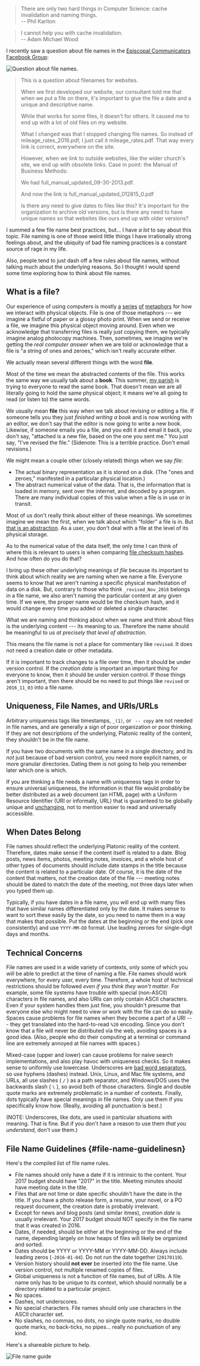 <!--
.. title: File Names
.. slug: file-names
.. date: 2017-01-20 06:31:12 UTC-08:00
.. tags:
.. category:
.. link:
.. description:
.. type: text
-->

> There are only two hard things in Computer Science: cache invalidation and naming things.  
> -- Phil Karlton

> I cannot help you with cache invalidation.  
> -- Adam Michael Wood

I recently saw a question about file names in the [Episcopal Communicators Facebook Group](https://www.facebook.com/groups/episcopalcommunicators/):

![Question about file names.](/img/filename-question.png)

> This is a question about filenames for websites.
>
> When we first developed our website, our consultant told me that when we put a file on there, it's important to give the file a date and a unique and descriptive name.
>
> While that works for some files, it doesn't for others. It caused me to end up with a lot of old files on my website.
>
> What I changed was that I stopped changing file names. So instead of mileage_rates_2016.pdf, I just call it mileage_rates.pdf. That way every link is correct, everywhere on the site.
>
> However, when we link to outside websites, like the wider church's site, we end up with obsolete links. Case in point: the Manual of Business Methods:
>
> We had full_manual_updated_09-30-2013.pdf.
>
> And now the link is full_manual_updated_012815_0.pdf
>
> Is there any need to give dates to files like this? It's important for the organization to archive old versions, but is there any need to have unique names so that websites like ours end up with older versions?

I summed a few file name best practices, but... I have *a lot* to say about this topic. File naming is one of those weird little things I have irrationally strong feelings about, and the ubiquity of bad file naming practices is a constant source of rage in my life.

<!-- TEASER_END -->

Also, people tend to just dash off a few rules about file names, without talking much about the underlying reasons. So I thought I would spend some time exploring how to think about file names.


## What is a file?

Our experience of using computers is mostly [a](http://www.sciencedirect.com/science/article/pii/S1570868308000463) [series](https://bytebaker.com/2008/12/04/metaphors-in-computer-science/) [of](http://www.cs.utexas.edu/users/EWD/ewd10xx/EWD1036.PDF) [metaphors](http://cargocollective.com/jamesfearon/Metaphors-Abstractions-Humans-and-Computers) for how we interact with physical objects. File is one of those metaphors --- we imagine a fistful of paper or a glossy photo print. When we send or receive a file, we imagine this physical object moving around. Even when we acknowledge that transferring files is really just copying them, we typically imagine analog photocopy machines. Then, sometimes, we imagine we're getting the *real computer answer* when we are told or acknowledge that a file is "a string of ones and zeroes," which isn't really accurate either.

We actually mean several different things with the word **file**.

Most of the time we mean the abstracted contents of the file. This works the same way we usually talk about a **book**. This summer, [my parish](http://www.allsoulsparish.org/) is trying to everyone to read the same book. That doesn't mean we are all literally going to hold the same physical object; it means we're all going to read (or listen to) the same words.

We usually mean **file** this way when we talk about revising or editing a file. If someone tells you they just *finished writing a book* and is now working with an editor, we don't say that the editor is now going to write a new book. Likewise, if someone emails you a file, and you edit it and email it back, you don't say, "attached is a new file, based on the one you sent me." You just say, "I've revised the file." (Sidenote: This is a terrible practice. Don't email revisions.)

We might mean a couple other (closely related) things when we say *file*:

 - The actual binary representation as it is stored on a disk. (The "ones and zeroes," manifested in a particular physical location.)
 - The abstract numerical value of the data. That is, the information that is loaded in memory, sent over the internet, and decoded by a program. There are many individual copies of this value when a file is in use or in transit.

Most of us don't really think about either of these meanings. We sometimes imagine we mean the first, when we talk about which "folder" a file is in. But [that is an abstraction](http://www.bilskiblog.com/blog/2013/09/the-processof-developing-software-typically-involves-the-use-of-abstractions-of-concrete-concepts-to-describe-the-operationsp.html). As a user, you don't deal with a file at the level of its physical storage.

As to the numerical value of the data itself, the only time I can think of where this is relevant to users is when comparing [file checksum hashes](https://en.wikipedia.org/wiki/Checksum). And how often do you do that?

I bring up these other underlying meanings of *file* because its important to think about which reality we are naming when we name a file. Everyone seems to know that we aren't naming a specific physical manifestation of data on a disk. But, contrary to those who think `_revised_Nov_2016` belongs in a file name, we also aren't naming the particular content at any given time. If we were, the proper name would be the checksum hash, and it would change every time you added or deleted a single character.

What we are naming and thinking about when we name and think about files is the underlying content --- its meaning to us.  Therefore the name should be meaningful to us *at precisely that level of abstraction*.

This means the file name is not a place for commentary like `revised`. It does not need a creation date or other metadata.

If it is important to track changes to a file over time, then it should be under version control. If the *creation date* is important an important thing for everyone to know, then it should be under version control. If those things aren't important, then there should be no need to put things like `revised` or `2016_11_03` into a file name.

## Uniqueness, File Names, and URIs/URLs

Arbitrary uniqueness tags like timestamps, `_(1)`, or ` -- copy` are not needed in file names, and are generally a sign of poor organization or poor thinking.  If they are not descriptions of the underlying, Platonic reality of the content, they shouldn't be in the file name.

If you have two documents with the same name in a single directory, and its *not* just because of bad version control, you need more explicit names, or more granular directories. Dating them is not going to help you remember later which one is which.

If you are thinking a file needs a name with uniqueness tags in order to ensure universal uniqueness, the information in that file would probably be better distributed as a web document (an HTML page) with a Uniform Resource Identifier (URI or informally, URL) that is guaranteed to be globally unique and [unchanging](https://www.w3.org/Provider/Style/URI.html), not to mention easier to read and universally accessible.

## When Dates Belong

File names should reflect the underlying Platonic reality of the content. Therefore, dates make sense if the content itself is related to a date. Blog posts, news items, photos, meeting notes, invoices, and a whole host of other types of documents should include date stamps in the title because the content is related to a particular date. Of course, it is the date of the content that matters, not the creation date of the file --- meeting notes should be dated to match the date of the meeting, not three days later when you typed them up.

Typically, if you have dates in a file name, you will end up with many files that have similar names differentiated only by the date. It makes sense to want to sort these easily by the date, so you need to name them in a way that makes that possible. Put the dates at the beginning or the end (pick one consistently) and use `YYYY-MM-DD` format. Use leading zeroes for single-digit days and months.

## Technical Concerns

File names are used in a wide variety of contexts, only some of which you will be able to predict at the time of naming a file. File names should work everywhere, for every user, every time. Therefore, a whole host of technical restrictions should be followed *even if you think they won't matter*. For example, some file systems have trouble with special (non-ASCII) characters in file names, and also URIs can only contain ASCII characters. Even if your system handles them just fine, you shouldn't presume that everyone else who might need to view or work with the file can do so easily. Spaces cause problems for file names when they become a part of a URI --- they get translated into the hard-to-read `%20` encoding. Since you don't know that a file will never be distributed via the web, avoiding spaces is a good idea. (Also, people who do their computing at a terminal or command line are extremely annoyed at file names with spaces.)

Mixed-case (upper and lower) can cause problems for naive search implementations, and also play havoc with uniqueness checks. So it makes sense to uniformly use lowercase. Underscores are [bad word separators](https://blog.codinghorror.com/of-spaces-underscores-and-dashes/), so use hyphens (dashes) instead. Unix, Linux, and Mac file systems, and URLs, all use slashes ( `/` ) as a path separator, and Windows/DOS uses the backwards slash ( `\` ), so avoid both of those characters. Single and double quote marks are extremely problematic in a number of contexts. Finally, dots typically have special meanings in file names. Only use them if you specifically know how. (Really, avoiding all punctuation is best.)

(NOTE: Underscores, like dots, are used in particular situations with meaning. That is fine. But if you don't have a reason to use them *that you understand*, don't use them.)

## File Name Guidelines {#file-name-guidelinesn}

Here's the compiled list of file name rules.

 - File names should only have a date if it is intrinsic to the content. Your 2017 budget should have "2017" in the title. Meeting minutes should have meeting date in the title.
 - Files that are not time or date specific shouldn't have the date in the title. If you have a photo release form, a resume, your novel, or a PO request document, the creation date is probably irrelevant.
 - Except for news and blog posts (and similar itmes), *creation date* is usually irrelevant. Your 2017 budget should NOT specify in the file name that it was created in 2016.
 - Dates, if needed, should be either at the beginning or the end of the name, depending largely on how heaps of files will likely be organized and sorted.
 - Dates should be YYYY or YYYY-MM or YYYY-MM-DD. Always include leading zeros (`-2016-01-04`). Do not run the date together (`20170119`).
 - Version history should **not ever** be inserted into the file name. Use version control, not multiple renamed copies of files.
 - Global uniqueness is not a function of file names, but of URIs. A file name only has to be unique to its context, which should normally be a directory related to a particular project.
 - No spaces.
 - Dashes, not underscores.
 - No special characters. File names should only use characters in the ASCII character set.
 - No slashes, no commas, no dots, no single quote marks, no double quote marks, no back-ticks, no pipes... really no punctuation of any kind.

Here's a shareable picture to help.

![File name guide](/img/file-name-guides.png)
